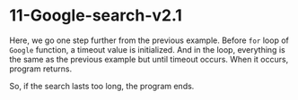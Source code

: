 # 11-Google-search-v2.1

Here, we go one step further from the previous example. Before `for` loop of `Google` function, a timeout value is initialized. And in the loop, everything is the same as the previous example but until timeout occurs. When it occurs, program returns.

So, if the search lasts too long, the program ends.